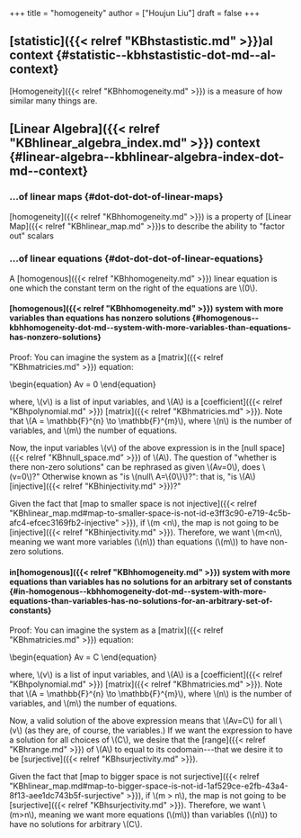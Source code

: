 +++
title = "homogeneity"
author = ["Houjun Liu"]
draft = false
+++

## [statistic]({{< relref "KBhstastistic.md" >}})al context {#statistic--kbhstastistic-dot-md--al-context}

[Homogeneity]({{< relref "KBhhomogeneity.md" >}}) is a measure of how similar many things are.


## [Linear Algebra]({{< relref "KBhlinear_algebra_index.md" >}}) context {#linear-algebra--kbhlinear-algebra-index-dot-md--context}


### ...of linear maps {#dot-dot-dot-of-linear-maps}

[homogeneity]({{< relref "KBhhomogeneity.md" >}}) is a property of [Linear Map]({{< relref "KBhlinear_map.md" >}})s to describe the ability to "factor out" scalars


### ...of linear equations {#dot-dot-dot-of-linear-equations}

A [homogenous]({{< relref "KBhhomogeneity.md" >}}) linear equation is one which the constant term on the right of the equations are \\(0\\).


#### [homogenous]({{< relref "KBhhomogeneity.md" >}}) system with more variables than equations has nonzero solutions {#homogenous--kbhhomogeneity-dot-md--system-with-more-variables-than-equations-has-nonzero-solutions}

Proof:
You can imagine the system as a [matrix]({{< relref "KBhmatricies.md" >}}) equation:

\begin{equation}
Av = 0
\end{equation}

where, \\(v\\) is a list of input variables, and \\(A\\) is a [coefficient]({{< relref "KBhpolynomial.md" >}}) [matrix]({{< relref "KBhmatricies.md" >}}). Note that \\(A = \mathbb{F}^{n} \to  \mathbb{F}^{m}\\), where \\(n\\) is the number of variables, and \\(m\\) the number of equations.

Now, the input variables \\(v\\) of the above expression is in the [null space]({{< relref "KBhnull_space.md" >}}) of \\(A\\). The question of "whether is there non-zero solutions" can be rephrased as given \\(Av=0\\), does \\(v=0\\)?" Otherwise known as "is \\(null\ A=\\{0\\}\\)?": that is, "is \\(A\\) [injective]({{< relref "KBhinjectivity.md" >}})?"

Given the fact that [map to smaller space is not injective]({{< relref "KBhlinear_map.md#map-to-smaller-space-is-not-id-e3ff3c90-e719-4c5b-afc4-efcec3169fb2-injective" >}}), if \\(m <n\\), the map is not going to be [injective]({{< relref "KBhinjectivity.md" >}}). Therefore, we want \\(m<n\\), meaning we want more variables (\\(n\\)) than equations (\\(m\\)) to have non-zero solutions.


#### in[homogenous]({{< relref "KBhhomogeneity.md" >}}) system with more equations than variables has no solutions for an arbitrary set of constants {#in-homogenous--kbhhomogeneity-dot-md--system-with-more-equations-than-variables-has-no-solutions-for-an-arbitrary-set-of-constants}

Proof:
You can imagine the system as a [matrix]({{< relref "KBhmatricies.md" >}}) equation:

\begin{equation}
Av = C
\end{equation}

where, \\(v\\) is a list of input variables, and \\(A\\) is a [coefficient]({{< relref "KBhpolynomial.md" >}}) [matrix]({{< relref "KBhmatricies.md" >}}). Note that \\(A = \mathbb{F}^{n} \to  \mathbb{F}^{m}\\), where \\(n\\) is the number of variables, and \\(m\\) the number of equations.

Now, a valid solution of the above expression means that \\(Av=C\\) for all \\(v\\) (as they are, of course, the variables.) If we want the expression to have a solution for all choices of \\(C\\), we desire that the [range]({{< relref "KBhrange.md" >}}) of \\(A\\) to equal to its codomain---that we desire it to be [surjective]({{< relref "KBhsurjectivity.md" >}}).

Given the fact that [map to bigger space is not surjective]({{< relref "KBhlinear_map.md#map-to-bigger-space-is-not-id-1af529ce-e2fb-43a4-8f13-aee1dc743b5f-surjective" >}}), if \\(m > n\\), the map is not going to be [surjective]({{< relref "KBhsurjectivity.md" >}}). Therefore, we want \\(m>n\\), meaning we want more equations (\\(m\\)) than variables (\\(n\\)) to have no solutions for arbitrary \\(C\\).